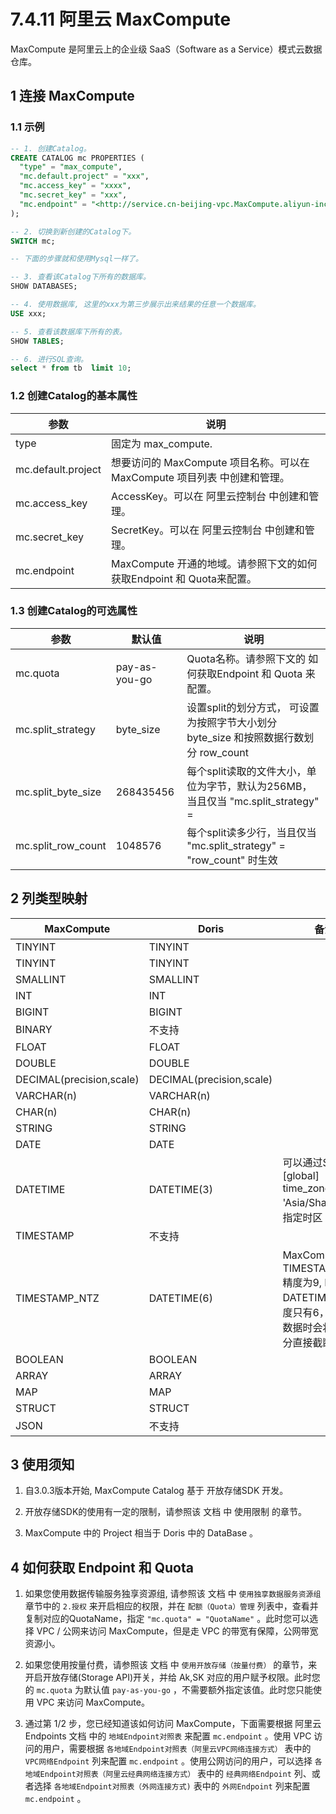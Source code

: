 # 7.4.11 阿里云 MaxCompute

MaxCompute 是阿里云上的企业级 SaaS（Software as a Service）模式云数据仓库。

## 1 连接 MaxCompute

### 1.1 示例

```sql
-- 1. 创建Catalog。
CREATE CATALOG mc PROPERTIES (
  "type" = "max_compute",
  "mc.default.project" = "xxx",
  "mc.access_key" = "xxxx",
  "mc.secret_key" = "xxx",
  "mc.endpoint" = "<http://service.cn-beijing-vpc.MaxCompute.aliyun-inc.com/api>"
);

-- 2. 切换到新创建的Catalog下。
SWITCH mc;

-- 下面的步骤就和使用Mysql一样了。

-- 3. 查看该Catalog下所有的数据库。
SHOW DATABASES;

-- 4. 使用数据库, 这里的xxx为第三步展示出来结果的任意一个数据库。
USE xxx;

-- 5. 查看该数据库下所有的表。
SHOW TABLES;

-- 6. 进行SQL查询。
select * from tb  limit 10;
```

### 1.2 创建Catalog的基本属性

| 参数 | 说明 |
| -- | -- |
| type | 固定为 max_compute. |
| mc.default.project | 想要访问的 MaxCompute 项目名称。可以在 MaxCompute 项目列表 中创建和管理。 |
| mc.access_key | AccessKey。可以在 阿里云控制台 中创建和管理。 |
| mc.secret_key | SecretKey。可以在 阿里云控制台 中创建和管理。 |
| mc.endpoint | MaxCompute 开通的地域。请参照下文的如何获取Endpoint 和 Quota来配置。 |

### 1.3 创建Catalog的可选属性

| 参数 | 默认值 | 说明 |
| -- | -- | -- |
| mc.quota | pay-as-you-go | Quota名称。请参照下文的 如何获取Endpoint 和 Quota 来配置。 |
| mc.split_strategy | byte_size | 设置split的划分方式， 可设置为按照字节大小划分 byte_size 和按照数据行数划分 row_count |
| mc.split_byte_size | 268435456 | 每个split读取的文件大小，单位为字节，默认为256MB，当且仅当 "mc.split_strategy" = |  |"byte_size" 时生效 |
| mc.split_row_count | 1048576 | 每个split读多少行，当且仅当 "mc.split_strategy" = "row_count" 时生效 |

## 2 列类型映射

| MaxCompute | Doris | 备注 |
| -- | -- | -- |
| TINYINT | TINYINT |  |
| TINYINT | TINYINT |  |
| SMALLINT | SMALLINT |  |
| INT | INT |  |
| BIGINT | BIGINT |  |
| BINARY | 不支持 |  |
| FLOAT | FLOAT |  |
| DOUBLE | DOUBLE |  |
| DECIMAL(precision,scale) | DECIMAL(precision,scale) |  |
| VARCHAR(n) | VARCHAR(n) |  |
| CHAR(n) | CHAR(n) |  |
| STRING | STRING |  |
| DATE | DATE |  |
| DATETIME | DATETIME(3) | 可以通过SET [global] time_zone = 'Asia/Shanghai'来指定时区 |
| TIMESTAMP | 不支持 |  |
| TIMESTAMP_NTZ | DATETIME(6) | MaxCompute 的 TIMESTAMP_NTZ 精度为9, Doris 的 DATETIME 最大精度只有6，故读取数据时会将多的部分直接截断。 |
| BOOLEAN | BOOLEAN |  |
| ARRAY | ARRAY |  |
| MAP | MAP |  |
| STRUCT | STRUCT |  |
| JSON | 不支持 |  |

## 3 使用须知

1. 自3.0.3版本开始, MaxCompute Catalog 基于 开放存储SDK 开发。

2. 开放存储SDK的使用有一定的限制，请参照该 文档 中 使用限制 的章节。

3. MaxCompute 中的 Project 相当于 Doris 中的 DataBase 。

## 4 如何获取 Endpoint 和 Quota

1. 如果您使用数据传输服务独享资源组, 请参照该 文档 中 `使用独享数据服务资源组` 章节中的 `2.授权` 来开启相应的权限，并在 `配额（Quota）管理` 列表中，查看并复制对应的QuotaName，指定 `"mc.quota" = "QuotaName"` 。此时您可以选择 VPC / 公网来访问 MaxCompute，但是走 VPC 的带宽有保障，公网带宽资源小。

2. 如果您使用按量付费，请参照该 文档 中 `使用开放存储（按量付费）` 的章节，来开启开放存储(Storage API)开关，并给 Ak,SK 对应的用户赋予权限。此时您的 `mc.quota` 为默认值 `pay-as-you-go` ，不需要额外指定该值。此时您只能使用 VPC 来访问 MaxCompute。

3. 通过第 1/2 步，您已经知道该如何访问 MaxCompute，下面需要根据 阿里云 Endpoints 文档 中的 `地域Endpoint对照表` 来配置 `mc.endpoint` 。使用 VPC 访问的用户，需要根据 `各地域Endpoint对照表（阿里云VPC网络连接方式）` 表中的 `VPC网络Endpoint` 列来配置 `mc.endpoint` 。使用公网访问的用户，可以选择 `各地域Endpoint对照表（阿里云经典网络连接方式）` 表中的 `经典网络Endpoint` 列、或者选择 `各地域Endpoint对照表（外网连接方式)` 表中的 `外网Endpoint` 列来配置 `mc.endpoint` 。
